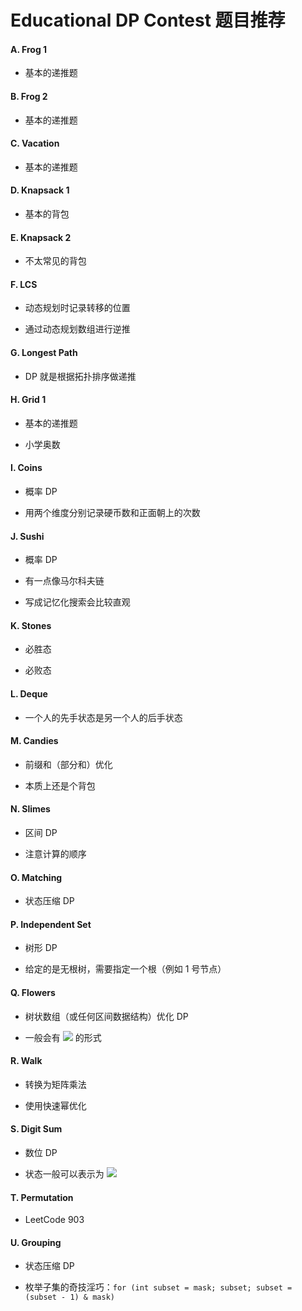 # Educational DP Contest 题目推荐

#### A. Frog 1

- 基本的递推题

#### B. Frog 2

- 基本的递推题

#### C. Vacation

- 基本的递推题

#### D. Knapsack 1

- 基本的背包

#### E. Knapsack 2

- 不太常见的背包

#### F. LCS

- 动态规划时记录转移的位置

- 通过动态规划数组进行逆推

#### G. Longest Path

- DP 就是根据拓扑排序做递推

#### H. Grid 1

- 基本的递推题

- 小学奥数

#### I. Coins

- 概率 DP

- 用两个维度分别记录硬币数和正面朝上的次数

#### J. Sushi

- 概率 DP

- 有一点像马尔科夫链

- 写成记忆化搜索会比较直观

#### K. Stones

- 必胜态

- 必败态

#### L. Deque

- 一个人的先手状态是另一个人的后手状态

#### M. Candies

- 前缀和（部分和）优化

- 本质上还是个背包

#### N. Slimes

- 区间 DP

- 注意计算的顺序

#### O. Matching

- 状态压缩 DP

#### P. Independent Set

- 树形 DP

- 给定的是无根树，需要指定一个根（例如 1 号节点）

#### Q. Flowers

- 树状数组（或任何区间数据结构）优化 DP

- 一般会有 <img src="https://render.githubusercontent.com/render/math?math=f[i]=\max(f[l], f[l %2B 1], \cdots, f[r]) %2B a[i]"/> 的形式

#### R. Walk

- 转换为矩阵乘法

- 使用快速幂优化

#### S. Digit Sum

- 数位 DP

- 状态一般可以表示为 <img src="https://render.githubusercontent.com/render/math?math=\textit{dp}[i][\textit{stats}][\textit{is\_bound}]"/>

#### T. Permutation

- LeetCode 903

#### U. Grouping

- 状态压缩 DP

- 枚举子集的奇技淫巧：`for (int subset = mask; subset; subset = (subset - 1) & mask)`